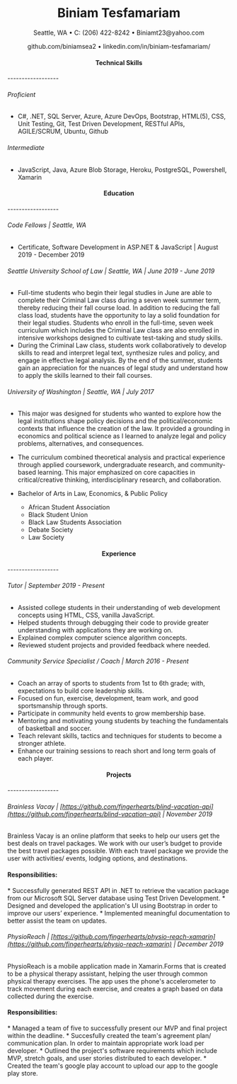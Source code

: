 <h1 align="center"> Biniam Tesfamariam </h1>
<p align="center">
    Seattle, WA   •   C: (206) 422-8242   •   Biniamt23@yahoo.com 
</p>
<p align="center">
    github.com/biniamsea2   •   linkedin.com/in/biniam-tesfamariam/    
</p>
<h4 align="center"> Technical Skills </h4>
------------------

###### Proficient

* C#, .NET, SQL Server, Azure, Azure DevOps, Bootstrap, HTML(5), CSS, Unit Testing, Git, Test Driven Development, RESTful APIs, AGILE/SCRUM, Ubuntu, Github

###### Intermediate
* JavaScript, Java, Azure Blob Storage, Heroku, PostgreSQL, Powershell, Xamarin

<h4 align="center"> Education </h4>
------------------

###### Code Fellows | Seattle, WA
* Certificate, Software Development in ASP.NET & JavaScript | August 2019 - December 2019
    
###### Seattle University School of Law | Seattle, WA | June 2019 - June 2019
* Full-time students who begin their legal studies in June are able to complete their Criminal Law class during a seven week summer term, thereby reducing their fall course load. 
In addition to reducing the fall class load, students have the opportunity to lay a solid foundation for their legal studies. 
Students who enroll in the full-time, seven week curriculum which includes the Criminal Law class are also enrolled in intensive workshops designed to cultivate test-taking and study skills.
* During the Criminal Law class, students work collaboratively to develop skills to read and interpret legal text, synthesize rules and policy, and engage in effective legal analysis. By the end of the summer, students gain an appreciation for the nuances of legal study and understand how to apply the skills learned to their fall courses.

###### University of Washington | Seattle, WA | July 2017
* This major was designed for students who wanted to explore how the legal institutions shape policy decisions and the political/economic contexts that influence the creation of the law. It provided a grounding in economics and political science as I learned to analyze legal and policy problems, alternatives, and consequences. 

* The curriculum combined theoretical analysis and practical experience through applied coursework, undergraduate research, and community-based learning. This major emphasized on core capacities in critical/creative thinking, interdisciplinary research, and collaboration.
* Bachelor of Arts in Law, Economics, & Public Policy  
    * African Student Association
    * Black Student Union
    * Black Law Students Association
    * Debate Society
    * Law Society  

<h4 align="center"> Experience </h4>
------------------

###### Tutor | September 2019 - Present
* Assisted college students in their understanding of web development concepts using HTML, CSS, vanilla JavaScript.
* Helped students through debugging their code to provide greater understanding with applications they are working on.
* Explained complex computer science algorithm concepts.
* Reviewed student projects and provided feedback where needed.


###### Community Service Specialist / Coach | March 2016 - Present
* Coach an array of sports to students from 1st to 6th grade; with, expectations to build core leadership skills.
* Focused on fun, exercise, development, team work, and good sportsmanship through sports.
* Participate in community held events to grow membership base.
* Mentoring and motivating young students by teaching the fundamentals of basketball and soccer.
* Teach relevant skills, tactics and techniques for students to become a stronger athlete.
* Enhance our training sessions to reach short and long term goals of each player.

<h4 align="center"> Projects </h4>
------------------

###### Brainless Vacay | [https://github.com/fingerhearts/blind-vacation-api](https://github.com/fingerhearts/blind-vacation-api) | November 2019
Brainless Vacay is an online platform that seeks to help our users get the best deals on travel packages. We
work with our user’s budget to provide the best travel packages possible. With each travel package we provide
the user with activities/ events, lodging options, and destinations.
<h4> Responsibilities: </h4>
* Successfully generated REST API in .NET to retrieve the vacation package from our Microsoft SQL
Server database using Test Driven Development.
* Designed and developed the application's UI using Bootstrap in order to improve our users’ experience.
* Implemented meaningful documentation to better assist the team on updates.

###### PhysioReach | [https://github.com/fingerhearts/physio-reach-xamarin](https://github.com/fingerhearts/physio-reach-xamarin) | December 2019
PhysioReach is a mobile application made in Xamarin.Forms that is created to be a physical therapy assistant, helping the user through common physical therapy exercises. 
The app uses the phone's accelerometer to track movement during each exercise, and creates a graph based on data collected during the exercise.
<h4> Responsibilities: </h4>
* Managed a team of five to successfully present our MVP and final project within the deadline.
* Succesfully created the team's agreement plan/ communication plan. In order to maintain appropriate work load per developer.
* Outlined the project's software requirements which include MVP, stretch goals, and user stories distributed to each developer. 
* Created the team's google play account to upload our app to the google play store.
